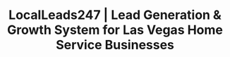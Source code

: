 ---
title: "LocalLeads247 | Lead Generation & Growth System for Las Vegas Home Service Businesses"

hero:
  title: "Generate Exclusive Leads for Your Las Vegas"
  highlightedText: "Home Service Business"
  subtitle: "We build digital assets that establish you as the topical authority in your market, creating a predictable stream of high-quality, booked jobs."
  features:
    - "27+ Years of Proven Experience"
    - "Powered by a Semantic SEO Framework"
    - "Based in Las Vegas, for Las Vegas"
  primaryCta:
    text: "Schedule Your Strategy Session"
    link: "/contact"
  secondaryCta:
    text: "Explore Our System"
    link: "/services"

systems:
  badgeText: "Our Services"
  title: "An Integrated System for"
  highlightedText: "Market Dominance"
  description: "More than marketing—<span class='text-accent'>we provide a complete operating system for growth.</span>"
  mainService:
    title: "<span class='text-accent'>All-in-One OS</span> for Lead & Job Management"
    description: "Manage leads, automate follow-ups, handle billing, and schedule jobs from a single, white-labeled platform."
    link: "/services/business-os/"
  cards:
    - title: "Semantic SEO to Build Topical Authority"
      description: "Our core service. We build a content network that makes you the undisputed expert for your services in Las Vegas."
      link: "/services/semantic-seo/"
    - title: "Data-Driven Google & Meta Ad Campaigns"
      description: "Our ad campaigns are informed by SEO data, targeting high-intent customers on Google & Meta with precision."
      link: "/services/ppc-management/"
    - title: "Lead-Focused Headless & WordPress Websites"
      description: "Technically perfect websites using Headless or WordPress, designed for speed, user experience, and conversion."
      link: "/services/web-design/"

highlight:
  title: "Stop Renting Traffic. "
  highlightedText: "Start Building an Asset."
  description: "Typical agencies focus on short-term tactics that fade. We build a permanent digital asset for your business. Our Semantic Authority Model is designed to be resilient to algorithm updates because it aligns with Google's core mission: to reward comprehensive, authoritative sources."
  buttonText: "More About Our Philosophy"
  buttonLink: "/contact"
  ctaTitle: "Start Growing Your Business Today"
  bulletPoints:
    - title: "27+ Years of Digital Expertise: "
      description: "We've navigated every shift in the digital landscape."
    - title: "Data-Driven & Transparent: "
      description: "We track ROI from first click to final invoice."
    - title: "Focused on Home Services: "
      description: "We understand your customers and your challenges."

frameworks:
  badgeText: "Why Choose Us"
  title: "Proven Lead Generation"
  highlightedText: "Frameworks for Every Trade"
  description: "Our semantic models are adapted to the unique customer journeys of each home service niche, from emergency calls to high-consideration projects."
  sectionTitle: "Industry-Specific Solutions"
  showNiches: true

cta:
  title: "Ready to Build a "
  highlightedText: "Predictable Growth System?"
  description: "Let's discuss how our integrated approach can transform your Las Vegas home service business from relying on low-quality leads to building a consistent, predictable pipeline of your ideal customers."
  buttonText: "Schedule Your Strategy Session"
  buttonLink: "/contact/"
---
